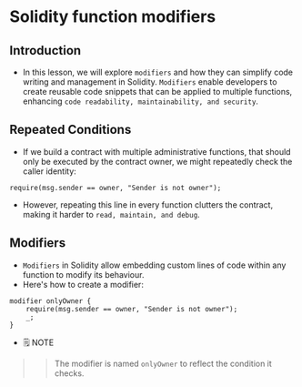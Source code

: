 # Solidity function modifiers

## Introduction
- In this lesson, we will explore `modifiers` and how they can simplify code writing and management in Solidity. `Modifiers` enable developers to create reusable code snippets that can be applied to multiple functions, enhancing `code readability, maintainability, and security`.

## Repeated Conditions
- If we build a contract with multiple administrative functions, that should only be executed by the contract owner, we might repeatedly check the caller identity:
```
require(msg.sender == owner, "Sender is not owner");
```

- However, repeating this line in every function clutters the contract, making it harder to `read, maintain, and debug`.

## Modifiers
- `Modifiers` in Solidity allow embedding custom lines of code within any function to modify its behaviour.
- Here's how to create a modifier:

```
modifier onlyOwner {
    require(msg.sender == owner, "Sender is not owner");
    _;
}
```

- 🗒️ NOTE

>> The modifier is named `onlyOwner` to reflect the condition it checks.

## 